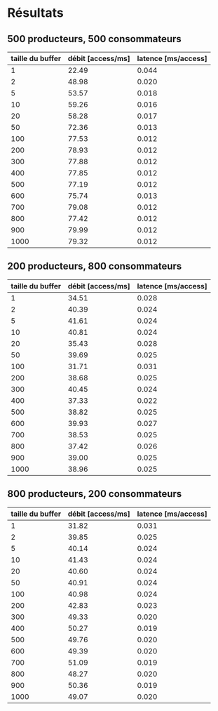 # Résultats

## 500 producteurs, 500 consommateurs

| taille du buffer | débit [access/ms] | latence [ms/access]
|---|---|---|
| 1 | 22.49 | 0.044 |
| 2 | 48.98 | 0.020 |
| 5 | 53.57 | 0.018 |
| 10 | 59.26 | 0.016 |
| 20 | 58.28 | 0.017 |
| 50 | 72.36 | 0.013 |
| 100 | 77.53 | 0.012 |
| 200 | 78.93 | 0.012 |
| 300 | 77.88 | 0.012 |
| 400 | 77.85 | 0.012 |
| 500 | 77.19 | 0.012 |
| 600 | 75.74 | 0.013 |
| 700 | 79.08 | 0.012 |
| 800 | 77.42 | 0.012 |
| 900 | 79.99 | 0.012 |
| 1000 | 79.32 | 0.012 |

## 200 producteurs, 800 consommateurs

| taille du buffer | débit [access/ms] | latence [ms/access]
|---|---|---|
| 1 | 34.51 | 0.028 |
| 2 | 40.39 | 0.024 |
| 5 | 41.61 | 0.024 |
| 10 | 40.81 | 0.024 |
| 20 | 35.43 | 0.028 |
| 50 | 39.69 | 0.025 |
| 100 | 31.71 | 0.031 |
| 200 | 38.68 | 0.025 |
| 300 | 40.45 | 0.024 |
| 400 | 37.33 | 0.022 |
| 500 | 38.82 | 0.025 |
| 600 | 39.93 | 0.027 |
| 700 | 38.53 | 0.025 |
| 800 | 37.42 | 0.026 |
| 900 | 39.00 | 0.025 |
| 1000 | 38.96 | 0.025 |

## 800 producteurs, 200 consommateurs

| taille du buffer | débit [access/ms] | latence [ms/access]
|---|---|---|
| 1 | 31.82 | 0.031 |
| 2 | 39.85 | 0.025 |
| 5 | 40.14 | 0.024 |
| 10 | 41.43 | 0.024 |
| 20 | 40.60 | 0.024 |
| 50 | 40.91 | 0.024 |
| 100 | 40.98 | 0.024 |
| 200 | 42.83 | 0.023 |
| 300 | 49.33 | 0.020 |
| 400 | 50.27 | 0.019 |
| 500 | 49.76 | 0.020 |
| 600 | 49.39 | 0.020 |
| 700 | 51.09 | 0.019 |
| 800 | 48.27 | 0.020 |
| 900 | 50.36 | 0.019 |
| 1000 | 49.07 | 0.020 |